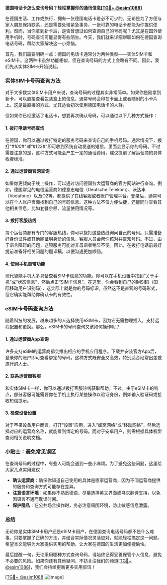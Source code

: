 **德国电话卡怎么查询号码？轻松掌握你的通讯信息[[TG💪+ @esim1088](https://t.me/s/esim1088)]**

在德国生活、工作或旅行，拥有一张德国电话卡是必不可少的。无论是为了方便与家人朋友保持联系，还是需要处理紧急事务，一张可靠的电话卡都能为你提供便利。然而，当你拿到新卡后，是否曾想过如何查询自己的号码呢？尤其是在国外使用手机时，号码查询可能显得有些陌生。今天，我们就来详细聊聊如何在德国查询电话号码，帮助大家解决这一小烦恼。

首先，我们需要明确一点：德国的电话卡通常分为两种类型——实体SIM卡和eSIM卡。这两种卡虽然功能相似，但在查询号码的方式上会略有不同。因此，我们先从实体SIM卡开始说起。

### 实体SIM卡号码查询方法

对于大多数实体SIM卡用户来说，查询号码的过程其实非常简单。如果你是刚拿到新卡，可以直接查看包装盒上的信息，通常号码会印在卡面上或者随附的小卡片上。这是最直接的方式，尤其适合初次使用德国电话卡的人群。

但如果你已经激活了电话卡，想要再次确认号码，可以通过以下几种方式操作：

#### 1. **拨打电话号码查询**
   在德国，你可以通过拨打特定的服务号码来查询自己的手机号码。通常情况下，拨打“*#100#”或“*#123#”即可收到系统自动发送的短信，里面会显示你的号码。不过需要注意的是，这种方式可能会产生一定的通话费用，建议提前了解运营商的具体收费标准。

#### 2. **通过运营商官网查询**
   如果你更倾向于线上操作，可以通过访问德国各大运营商的官方网站进行查询。例如，德国常见的电信运营商如德意志电信（Deutsche Telekom）、沃达丰（Vodafone）以及O2等，都提供了在线客服或者账户管理平台。登录后，通常可以在个人账户页面找到自己的号码信息。这种方法不仅方便快捷，还能同时查看其他相关信息，比如套餐余额、流量使用情况等。

#### 3. **拨打客服热线**
   每个运营商都有专门的客服热线，你可以拨打这些热线询问自己的号码。只需准备好身份证件或其他能证明身份的信息，客服人员会帮你核对并告知号码。不过，由于语言障碍的问题，这项服务可能对非母语者稍显不便。因此，在拨打电话前最好提前准备好相关问题的翻译稿，以便沟通更加顺畅。

#### 4. **使用手机自带功能**
   现代智能手机大多具备查看SIM卡信息的功能。你可以在手机设置中找到“关于手机”或“状态信息”，然后点击“SIM卡信息”。在这里，你会看到自己的IMSI码（国际移动用户识别码），这实际上就是你的号码标识。虽然这不是直观的号码形式，但它确实能帮助你确认卡的有效性。

### eSIM卡号码查询方法

随着科技的发展，越来越多的人选择使用eSIM卡，因为它无需物理插入，支持远程配置和更换。那么，eSIM卡的号码查询又该如何操作呢？

#### 1. **通过运营商App查询**
   许多支持eSIM的运营商都会推出相应的手机应用程序。下载并安装官方App后，登录你的账户即可查看绑定的号码。这种方式既安全又高效，特别适合经常出差或旅行的人士。

#### 2. **联系运营商客服**
   和实体SIM卡一样，你可以通过拨打客服热线获取帮助。不过，由于eSIM卡的特点，部分客服可能需要你在手机上执行某些操作以验证身份，例如输入验证码或接收短信提示。

#### 3. **检查设备设置**
   对于苹果设备用户而言，打开“设置”应用，进入“蜂窝网络”或“移动网络”，然后选择对应的运营商名称，就能看到绑定的号码。而对于安卓用户，则需根据具体机型查阅相关说明文档。

### 小贴士：避免常见误区

在查询号码的过程中，有些人可能会遇到一些小麻烦。为了避免这些问题，这里给大家几点实用建议：

- **确认运营商**：确保你知道自己使用的具体是哪家运营商，因为不同运营商提供的服务和查询方式可能存在差异。
- **注意语言环境**：如果你不熟悉德语，尽量选择英文界面或寻求翻译支持，以免因语言不通而耽误时间。
- **保护隐私**：在公共场合操作时，务必注意周围环境，防止敏感信息泄露。

### 总结

无论你是实体SIM卡用户还是eSIM卡用户，在德国查询电话号码都不是什么难事。只要掌握了正确的方法，并结合实际情况灵活应对，就能轻松搞定这一问题。希望本文能够为大家提供实用的帮助，让大家在德国的生活更加便捷愉快。

最后提醒一句，无论采用哪种方式查询号码，请始终记得妥善保管个人信息，避免不必要的风险。如果你还有其他疑问，不妨关注我们的频道[[TG💪+ @esim1088](https://t.me/s/esim1088)]，我们会持续更新更多实用资讯！

[[TG💪+ @esim1088](https://t.me/s/esim1088) ![Image](https://i.postimg.cc/4NQfJmqS/Snipaste-2025-05-13-00-14-12.png)]